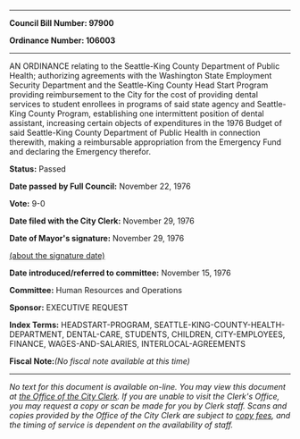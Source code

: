 

********

**Council Bill Number: 97900**
   
**Ordinance Number: 106003**
********

 AN ORDINANCE relating to the Seattle-King County Department of Public Health; authorizing agreements with the Washington State Employment Security Department and the Seattle-King County Head Start Program providing reimbursement to the City for the cost of providing dental services to student enrollees in programs of said state agency and Seattle-King County Program, establishing one intermittent position of dental assistant, increasing certain objects of expenditures in the 1976 Budget of said Seattle-King County Department of Public Health in connection therewith, making a reimbursable appropriation from the Emergency Fund and declaring the Emergency therefor.

**Status:** Passed
   
**Date passed by Full Council:** November 22, 1976
   
**Vote:** 9-0
   
**Date filed with the City Clerk:** November 29, 1976
   
**Date of Mayor's signature:** November 29, 1976
   
[(about the signature date)](/~public/approvaldate.htm)
   
   
   
**Date introduced/referred to committee:** November 15, 1976
   
**Committee:** Human Resources and Operations
   
**Sponsor:** EXECUTIVE REQUEST
   
   
**Index Terms:** HEADSTART-PROGRAM, SEATTLE-KING-COUNTY-HEALTH-DEPARTMENT, DENTAL-CARE, STUDENTS, CHILDREN, CITY-EMPLOYEES, FINANCE, WAGES-AND-SALARIES, INTERLOCAL-AGREEMENTS

**Fiscal Note:**_(No fiscal note available at this time)_
********

_No text for this document is available on-line. You may view this document at [the Office of the City Clerk](http://www.seattle.gov/leg/clerk/contactUs.htm). If you are unable to visit the Clerk's Office, you may request a copy or scan be made for you by Clerk staff. Scans and copies provided by the Office of the City Clerk are subject to [copy fees](http://clerk.seattle.gov/~public/clerkfees.htm), and the timing of service is dependent on the availability of staff._

